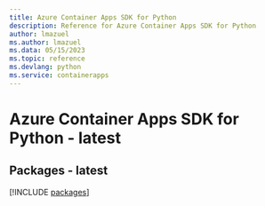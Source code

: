 ```yaml
---
title: Azure Container Apps SDK for Python
description: Reference for Azure Container Apps SDK for Python
author: lmazuel
ms.author: lmazuel
ms.data: 05/15/2023
ms.topic: reference
ms.devlang: python
ms.service: containerapps
---
```

# Azure Container Apps SDK for Python - latest
## Packages - latest
[!INCLUDE [packages](container-apps-index.md)]